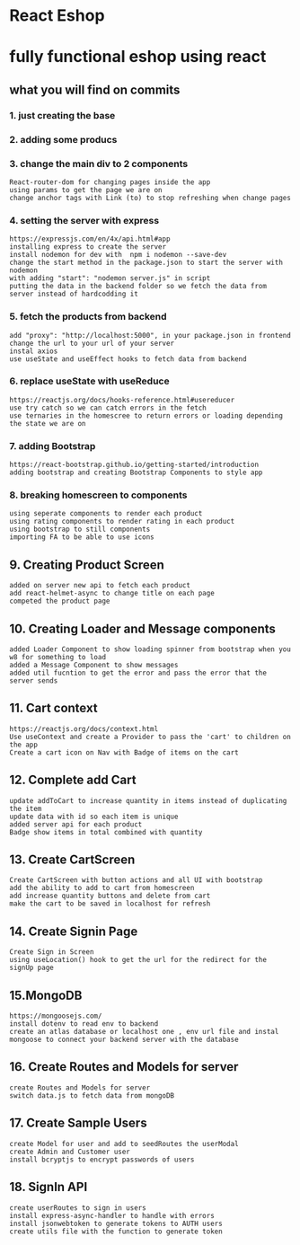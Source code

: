 # React Eshop

# fully functional eshop using react

## what you will find on commits

### 1. just creating the base

### 2. adding some producs

### 3. change the main div to 2 components

    React-router-dom for changing pages inside the app
    using params to get the page we are on
    change anchor tags with Link (to) to stop refreshing when change pages

### 4. setting the server with express

    https://expressjs.com/en/4x/api.html#app
    installing express to create the server
    install nodemon for dev with  npm i nodemon --save-dev
    change the start method in the package.json to start the server with nodemon
    with adding "start": "nodemon server.js" in script
    putting the data in the backend folder so we fetch the data from server instead of hardcodding it

### 5. fetch the products from backend

    add "proxy": "http://localhost:5000", in your package.json in frontend change the url to your url of your server
    instal axios
    use useState and useEffect hooks to fetch data from backend

### 6. replace useState with useReduce

    https://reactjs.org/docs/hooks-reference.html#usereducer
    use try catch so we can catch errors in the fetch
    use ternaries in the homescree to return errors or loading depending the state we are on

### 7. adding Bootstrap

    https://react-bootstrap.github.io/getting-started/introduction
    adding bootstrap and creating Bootstrap Components to style app

### 8. breaking homescreen to components

    using seperate components to render each product
    using rating components to render rating in each product
    using bootstrap to still components
    importing FA to be able to use icons

## 9. Creating Product Screen

    added on server new api to fetch each product
    add react-helmet-async to change title on each page
    competed the product page

## 10. Creating Loader and Message components

    added Loader Component to show loading spinner from bootstrap when you w8 for something to load
    added a Message Component to show messages
    added util fucntion to get the error and pass the error that the server sends

## 11. Cart context

    https://reactjs.org/docs/context.html
    Use useContext and create a Provider to pass the 'cart' to children on the app
    Create a cart icon on Nav with Badge of items on the cart

## 12. Complete add Cart

    update addToCart to increase quantity in items instead of duplicating the item
    update data with id so each item is unique
    added server api for each product
    Badge show items in total combined with quantity

## 13. Create CartScreen

    Create CartScreen with button actions and all UI with bootstrap
    add the ability to add to cart from homescreen
    add increase quantity buttons and delete from cart
    make the cart to be saved in localhost for refresh

## 14. Create Signin Page

    Create Sign in Screen
    using useLocation() hook to get the url for the redirect for the signUp page

## 15.MongoDB

    https://mongoosejs.com/
    install dotenv to read env to backend
    create an atlas database or localhost one , env url file and instal mongoose to connect your backend server with the database

## 16. Create Routes and Models for server

    create Routes and Models for server
    switch data.js to fetch data from mongoDB

## 17. Create Sample Users

    create Model for user and add to seedRoutes the userModal
    create Admin and Customer user
    install bcryptjs to encrypt passwords of users

## 18. SignIn API

    create userRoutes to sign in users
    install express-async-handler to handle with errors
    install jsonwebtoken to generate tokens to AUTH users
    create utils file with the function to generate token
